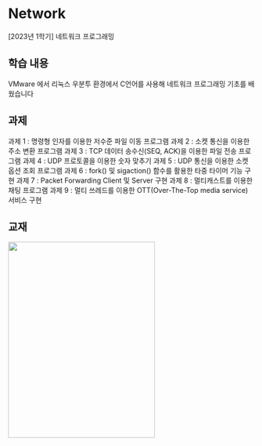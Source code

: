 # Network
[2023년 1학기] 네트워크 프로그래밍

## 학습 내용
VMware 에서 리눅스 우분투 환경에서 C언어를 사용해 네트워크 프로그래밍 기초를 배웠습니다

## 과제
과제 1 : 명령형 인자를 이용한 저수준 파일 이동 프로그램
과제 2 : 소켓 통신을 이용한 주소 변환 프로그램
과제 3 : TCP 데이터 송수신(SEQ, ACK)을 이용한 파일 전송 프로그램
과제 4 : UDP 프로토콜을 이용한 숫자 맞추기
과제 5 : UDP 통신을 이용한 소켓 옵션 조회 프로그램
과제 6 : fork() 및 sigaction() 함수를 활용한 타중 타이머 기능 구현
과제 7 : Packet Forwarding Client 및 Server 구현
과제 8 : 멀티캐스트를 이용한 채팅 프로그램
과제 9 : 멀티 쓰레드를 이용한 OTT(Over-The-Top media service) 서비스 구현

## 교재
<img src = "https://github.com/ChoiGood/Network/assets/128384646/0bf1f5b8-fbf7-4a1f-8e5c-dfe44b0bab61" width = "300" height = "400">
